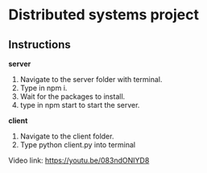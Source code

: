 # Distributed systems project

## Instructions

**server**
1. Navigate to the server folder with terminal.
2. Type in npm i.
3. Wait for the packages to install.
4. type in npm start to start the server.

**client**
1. Navigate to the client folder.
2. Type python client.py into terminal

Video link: https://youtu.be/083ndONIYD8